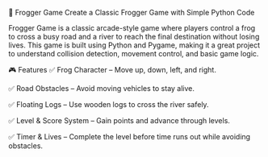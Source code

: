 🐸 Frogger Game
Create a Classic Frogger Game with Simple Python Code

Frogger Game is a classic arcade-style game where players control a frog to cross a busy road and a river to reach the final destination without losing lives. This game is built using Python and Pygame, making it a great project to understand collision detection, movement control, and basic game logic.

🎮 Features
✅ Frog Character – Move up, down, left, and right.

✅ Road Obstacles – Avoid moving vehicles to stay alive.

✅ Floating Logs – Use wooden logs to cross the river safely.

✅ Level & Score System – Gain points and advance through levels.

✅ Timer & Lives – Complete the level before time runs out while avoiding obstacles.
